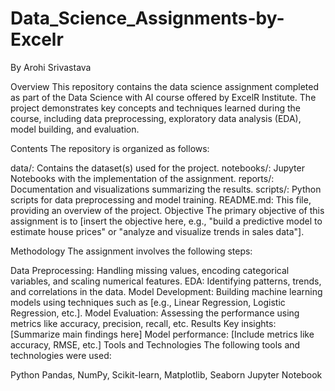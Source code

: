 # Data_Science_Assignments-by-Excelr

By Arohi Srivastava

Overview
This repository contains the data science assignment completed as part of the Data Science with AI course offered by ExcelR Institute. The project demonstrates key concepts and techniques learned during the course, including data preprocessing, exploratory data analysis (EDA), model building, and evaluation.

Contents
The repository is organized as follows:

data/: Contains the dataset(s) used for the project.
notebooks/: Jupyter Notebooks with the implementation of the assignment.
reports/: Documentation and visualizations summarizing the results.
scripts/: Python scripts for data preprocessing and model training.
README.md: This file, providing an overview of the project.
Objective
The primary objective of this assignment is to [insert the objective here, e.g., "build a predictive model to estimate house prices" or "analyze and visualize trends in sales data"].

Methodology
The assignment involves the following steps:

Data Preprocessing: Handling missing values, encoding categorical variables, and scaling numerical features.
EDA: Identifying patterns, trends, and correlations in the data.
Model Development: Building machine learning models using techniques such as [e.g., Linear Regression, Logistic Regression, etc.].
Model Evaluation: Assessing the performance using metrics like accuracy, precision, recall, etc.
Results
Key insights: [Summarize main findings here]
Model performance: [Include metrics like accuracy, RMSE, etc.]
Tools and Technologies
The following tools and technologies were used:

Python
Pandas, NumPy, Scikit-learn, Matplotlib, Seaborn
Jupyter Notebook
